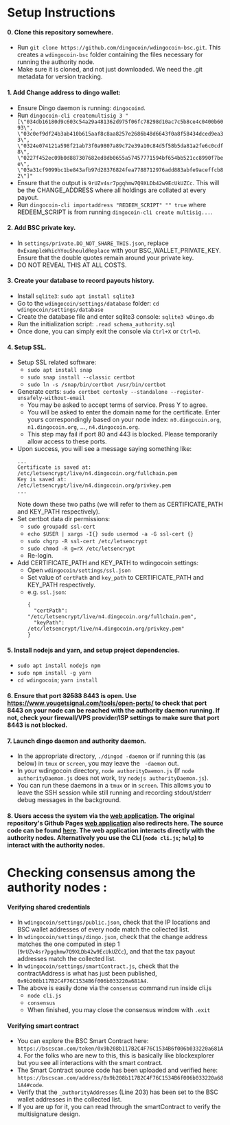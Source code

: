 # Setup Instructions

#### 0. Clone this repository somewhere.
- Run `git clone https://github.com/dingocoin/wdingocoin-bsc.git`. This creates a `wdingocoin-bsc` folder containing the files necessary for running the authority node.
- Make sure it is cloned, and not just downloaded. We need the .git metadata for version tracking.

#### 1. Add Change address to dingo wallet:
- Ensure Dingo daemon is running: `dingocoind`.
- Run `dingocoin-cli createmultisig 3 "[\"034db16180d9c603c54a29a481362d975f06fc78298d10ac7c5b8ce4c0400b6093\", \"03c0ef9df24b3ab410b615aaf8c8aa8257e2686b48d6643f0a8f58434dced9ea33\", \"0324e074121a598f21ab73f0a9807a89c72e39a10c84d5f58b5da81a2fe6c0cdf8\", \"0227f452ec09b0d887307682ed8db0655a57457771594bf654bb521cc8990f7bee\", \"03a31cf9099bc1be843afb97d28376824fea7788712976add883abfe9aceffcb82\"]"`
- Ensure that the output is `9rUZv4sr7pgqhmw7Q9XLDb42w9EcUkUZCc`. This will be the CHANGE_ADDRESS where all holdings are collated at every payout.
- Run `dingocoin-cli importaddress "REDEEM_SCRIPT" "" true` where REDEEM_SCRIPT is from running `dingocoin-cli create multisig...`.

#### 2. Add BSC private key.
- In `settings/private.DO_NOT_SHARE_THIS.json`, replace `0xExampleWhichYouShouldReplace` with your BSC_WALLET_PRIVATE_KEY. Ensure that the double quotes remain around your private key.
- DO NOT REVEAL THIS AT ALL COSTS.

#### 3. Create your database to record payouts history.
- Install `sqlite3`: `sudo apt install sqlite3`
- Go to the `wdingocoin/settings/database` folder: `cd wdingocoin/settings/database`
- Create the database file and enter sqlite3 console: `sqlite3 wDingo.db`
- Run the initialization script: `.read schema_authority.sql`
- Once done, you can simply exit the console via `Ctrl+X` or `Ctrl+D`.

#### 4. Setup SSL.
- Setup SSL related software:
    - `sudo apt install snap`
    - `sudo snap install --classic certbot`
    - `sudo ln -s /snap/bin/certbot /usr/bin/certbot`
- Generate certs: `sudo certbot certonly --standalone --register-unsafely-without-email`
    - You may be asked to accept terms of service. Press Y to agree.
    - You will be asked to enter the domain name for the certificate. Enter yours correspondingly based on your node index: `n0.dingocoin.org`, `n1.dingocoin.org`, ..., `n4.dingocoin.org`.
    - This step may fail if port 80 and 443 is blocked. Please temporarily allow access to these ports.
- Upon success, you will see a message saying something like:
    ```
    ...
    Certificate is saved at: /etc/letsencrypt/live/n4.dingocoin.org/fullchain.pem
    Key is saved at:         /etc/letsencrypt/live/n4.dingocoin.org/privkey.pem
    ...
    ```
    Note down these two paths (we will refer to them as CERTIFICATE_PATH and KEY_PATH respectively).
- Set certbot data dir permissions: 
    - `sudo groupadd ssl-cert`
    - `echo $USER | xargs -I{} sudo usermod -a -G ssl-cert {}`
    - `sudo chgrp -R ssl-cert /etc/letsencrypt`
    - `sudo chmod -R g=rX /etc/letsencrypt`
    - Re-login.
- Add CERTIFICATE_PATH and KEY_PATH to wdingocoin settings:
    - Open `wdingocoin/settings/ssl.json`
    - Set value of `certPath` and `key_path` to CERTIFICATE_PATH and KEY_PATH respectively.
    - e.g. `ssl.json`:
        ```
        {
          "certPath": "/etc/letsencrypt/live/n4.dingocoin.org/fullchain.pem",
          "keyPath": /etc/letsencrypt/live/n4.dingocoin.org/privkey.pem"
        }
        ```

#### 5. Install nodejs and yarn, and setup project dependencies.
- `sudo apt install nodejs npm`
- `sudo npm install -g yarn`
- `cd wdingocoin`; `yarn install`

#### 6. Ensure that port ~~32533~~ 8443 is open. Use https://www.yougetsignal.com/tools/open-ports/ to check that port 8443 on your node can be reached with the authority daemon running. If not, check your firewall/VPS provider/ISP settings to make sure that port 8443 is not blocked.

#### 7. Launch dingo daemon and authority daemon.
- In the appropriate directory, `./dingod -daemon` or if running this (as below) in `tmux` or `screen`, you may leave the ` -daemon` out.
- In your wdingocoin directory, `node authorityDaemon.js` (If `node authorityDaemon.js` does not work, try `nodejs authorityDaemon.js`).
- You can run these daemons in a `tmux` or in `screen`. This allows you to leave the SSH session while still running and recording stdout/stderr debug messages in the background.

#### 8. Users access the system via the [web application](https://wrap.dingocoin.org/). The original repository's Github Pages [web application](https://wdingocoin.github.io/wdingocoin-frontend/) also redirects here. The source code can be found [here](https://github.com/dingocoin/wdingocoin-frontend). The web application interacts directly with the authority nodes. Alternatively you use the CLI (`node cli.js`; `help`) to interact with the authority nodes.

# Checking consensus among the authority nodes :

#### Verifying shared credentials
- In `wdingocoin/settings/public.json`, check that the IP locations and BSC wallet addresses of every node match the collected list.
- In `wdingocoin/settings/dingo.json`, check that the change address matches the one computed in step 1 (`9rUZv4sr7pgqhmw7Q9XLDb42w9EcUkUZCc`), and that the tax payout addresses match the collected list.
- In `wdingocoin/settings/smartContract.js`, check that the contractAddress is what has just been published, `0x9b208b117B2C4F76C1534B6f006b033220a681A4`.
- The above is easily done via the `consensus` command run inside cli.js
    - `node cli.js`
    - `consensus`
    - When finished, you may close the consensus window with `.exit`

#### Verifying smart contract
- You can explore the BSC Smart Contract here: `https://bscscan.com/token/0x9b208b117B2C4F76C1534B6f006b033220a681A4`. For the folks who are new to this, this is basically like blockexplorer but you see all interactions with the smart contract.
- The Smart Contract source code has been uploaded and verified here: `https://bscscan.com/address/0x9b208b117B2C4F76C1534B6f006b033220a681A4#code`.
- Verify that the `_authorityAddresses` (Line 203) has been set to the BSC wallet addresses in the collected list.
- If you are up for it, you can read through the smartContract to verify the multisignature design.
